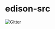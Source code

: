 # edison-src

[![Gitter](https://badges.gitter.im/Join%20Chat.svg)](https://gitter.im/instantinfrastructure/edison-src?utm_source=badge&utm_medium=badge&utm_campaign=pr-badge&utm_content=badge)